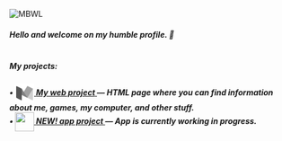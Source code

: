 ![MBWL](https://github.com/TheMichalBr/michalbr/blob/main/pictures/icon.png?raw=true)
<h5>Hello and welcome on my humble profile. 🦭</h5>
<h1></h1>
<h5>My projects:</h5><h5>

• [<img src="https://github.com/TheMichalBr/themichalbr/blob/main/pictures/icon.png?raw=true" width="34" height="34" align="center">  **My web project** ](https://github.com/TheMichalBr/themichalbr) — HTML page where you can find information about me, games, my computer, and other stuff.  
• [<img src="https://www.pngmart.com/files/16/Carpenter-Hammer-Transparent-PNG.png" width="34" height="34" align="center">  **NEW! app project** ](https://github.com/TheMichalBr/mprojects/app) — App is currently working in progress.

<!-- (INTRODUCTION FOR WEB PROJECT)
![MBWL](https://github.com/TheMichalBr/michalbr/blob/main/pictures/icon.png?raw=true)
<h5>Hello and welcome on MichalBr's page. Here you can find some information about me, games, my computer, and other stuff.</h5>
<h1></h1>
<h5>• <a href="https://themichalbr.github.io/michalbr/about_me_and_equipment.html"> 🖥️ About me and equipment</a></h5>
<h5>• <a href="https://themichalbr.github.io/michalbr/games_and_other.html"> 🎮 Games and other stuff</a></h5>
-->